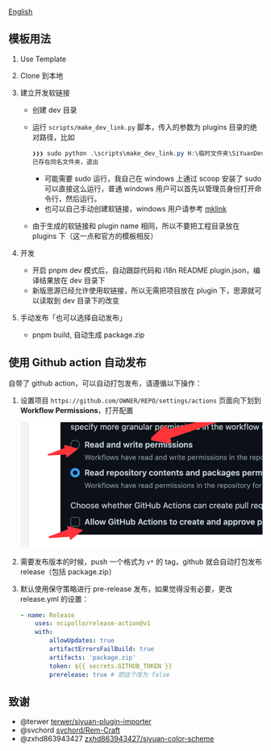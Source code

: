 [English](README_en_US.md)

## 模板用法

1. Use Template

2. Clone 到本地

3. 建立开发软链接

    - 创建 dev 目录
    - 运行 `scripts/make_dev_link.py` 脚本，传入的参数为 plugins 目录的绝对路径，比如

        ```powershell
        ❯❯❯ sudo python .\scripts\make_dev_link.py H:\临时文件夹\SiYuanDevSpace\data\plugins
        已存在同名文件夹，退出
        ```

        - 可能需要 sudo 运行，我自己在 windows 上通过 scoop 安装了 sudo 可以直接这么运行，普通 windows 用户可以首先以管理员身份打开命令行，然后运行。
        - 也可以自己手动创建软链接，windows 用户请参考 [mklink](https://learn.microsoft.com/zh-cn/windows-server/administration/windows-commands/mklink)
    - 由于生成的软链接和 plugin name 相同，所以不要把工程目录放在 plugins 下（这一点和官方的模板相反）

4. 开发

    - 开启 pnpm dev 模式后，自动跟踪代码和 i18n README plugin.json，编译结果放在 dev 目录下
    - 新版思源已经允许使用软链接，所以无需把项目放在 plugin 下，思源就可以读取到 dev 目录下的改变

5. 手动发布「也可以选择自动发布」

    - pnpm build, 自动生成 package.zip


## 使用 Github action 自动发布

自带了 github action，可以自动打包发布，请遵循以下操作：

1. 设置项目 `https://github.com/OWNER/REPO/settings/actions` 页面向下划到 **Workflow Permissions**，打开配置

    ![](asset/action.png)

2. 需要发布版本的时候，push 一个格式为 `v*` 的 tag，github 就会自动打包发布 release（包括 package.zip）

3. 默认使用保守策略进行 pre-release 发布，如果觉得没有必要，更改 release.yml 的设置：

    ```yaml
    - name: Release
        uses: ncipollo/release-action@v1
        with:
            allowUpdates: true
            artifactErrorsFailBuild: true
            artifacts: 'package.zip'
            token: ${{ secrets.GITHUB_TOKEN }}
            prerelease: true # 把这个改为 false
    ```


## 致谢

- @terwer [terwer/siyuan-plugin-importer](https://github.com/terwer/siyuan-plugin-importer)
- @svchord [svchord/Rem-Craft](https://github.com/svchord/Rem-Craft)
- @zxhd863943427 [zxhd863943427/siyuan-color-scheme](https://github.com/zxhd863943427/siyuan-color-scheme)

